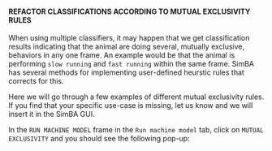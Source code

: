
#### REFACTOR CLASSIFICATIONS ACCORDING TO MUTUAL EXCLUSIVITY RULES

When using multiple classifiers, it may happen that we get classification results indicating that the animal are doing several, mutually exclusive, behaviors in any one frame. An example would be that the animal is performing `slow running` and `fast running` within the same frame. SimBA has several methods for implementing user-defined heurstic rules that corrects for this. 

Here we will go through a few examples of different mutual exclusivity rules. If you find that your specific use-case is missing, let us know and we will insert it in the SimBA GUI. 

In the `RUN MACHINE MODEL` frame in the `Run machine model` tab, click on `MUTUAL EXCLUSIVITY` and you should see the following pop-up:















